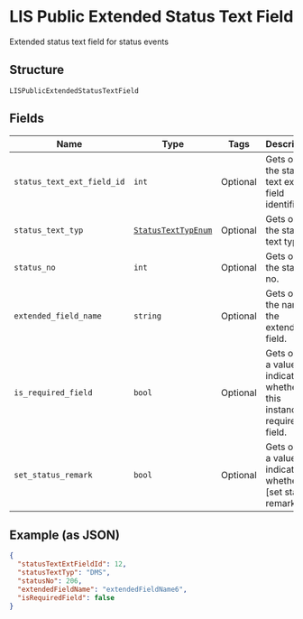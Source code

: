 
# LIS Public Extended Status Text Field

Extended status text field for status events

## Structure

`LISPublicExtendedStatusTextField`

## Fields

| Name | Type | Tags | Description |
|  --- | --- | --- | --- |
| `status_text_ext_field_id` | `int` | Optional | Gets or sets the status text ext field identifier. |
| `status_text_typ` | [`StatusTextTypEnum`](../../doc/models/status-text-typ-enum.md) | Optional | Gets or sets the status text typ. |
| `status_no` | `int` | Optional | Gets or sets the status no. |
| `extended_field_name` | `string` | Optional | Gets or sets the name of the extended field. |
| `is_required_field` | `bool` | Optional | Gets or sets a value indicating whether this instance is required field. |
| `set_status_remark` | `bool` | Optional | Gets or sets a value indicating whether [set status remark]. |

## Example (as JSON)

```json
{
  "statusTextExtFieldId": 12,
  "statusTextTyp": "DMS",
  "statusNo": 206,
  "extendedFieldName": "extendedFieldName6",
  "isRequiredField": false
}
```

